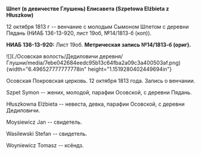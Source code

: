 **Шпет (в девичестве Глушень) Елисавета (Szpetowa Elżbieta z Hłuszkow)**

12 октября 1813 г -- венчание с молодым Сымоном Шпетом с деревни Пядань
(НИАБ 136-13-920, лист 19об, №14/1813-б (коп)).

**НИАБ 136-13-920:** Лист 19об. **Метрическая запись №14/1813-б
(ориг).**

![](./Осовская волость/Дедиловичи деревня/Глушни/media/7ebe042684eedc95b13c64fba2a09c3a400503af.png){width="6.496527777777778in"
height="1.1519280402449694in"}

Осовская Покровская церковь. 12 октября 1813 года. Запись о венчании.

Szpet Symon -- жених, молодой, парафии Осовской, с деревни Пядань.

Hłuszkowna Elżbieta -- невеста, девка, парафии Осовской, с деревни
Дедиловичи.

Moysiewicz Jan -- свидетель.

Wasilewski Stefan -- свидетель.

Woyniewicz Tomasz -- ксёндз.
